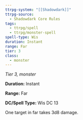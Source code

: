 ```yaml
---
ttrpg-system: "[[Shadowdark]]"
ttrpg-source:
  - Shadowdark Core Rules
tags:
  - ttrpg/spell
  - ttrpg/monster-spell
spell-type: Wis
duration: Instant
range: Far
tier: 3
class:
  - monster
---
```

*Tier 3, monster*

**Duration:** Instant

**Range:** Far

**DC/Spell Type:** Wis DC 13

One target in far takes 3d8 damage.
